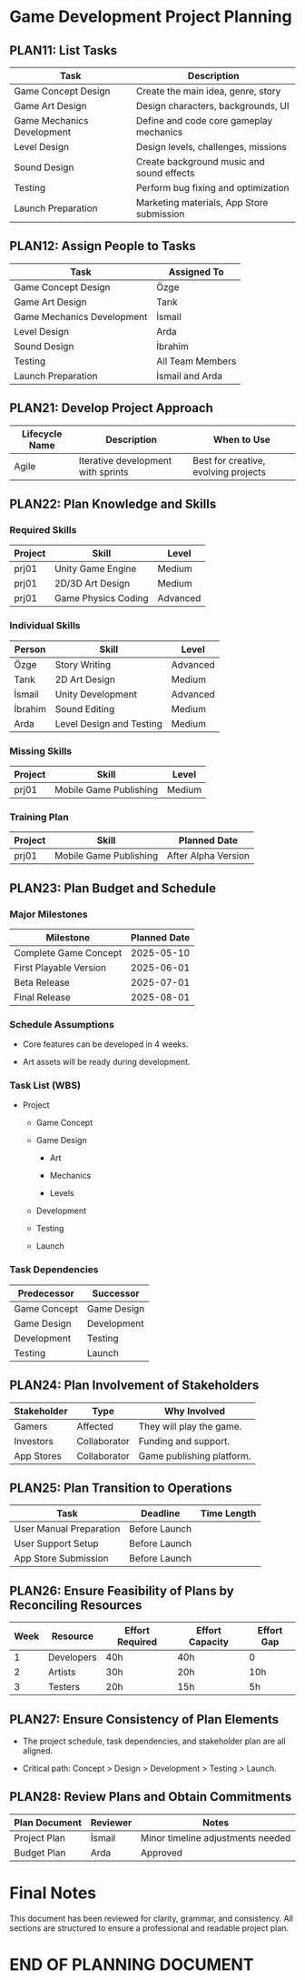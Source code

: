 # Game Development Project Planning
## PLAN11: List Tasks

| Task                       | Description                               |
| -------------------------- | ----------------------------------------- |
| Game Concept Design        | Create the main idea, genre, story        |
| Game Art Design            | Design characters, backgrounds, UI        |
| Game Mechanics Development | Define and code core gameplay mechanics   |
| Level Design               | Design levels, challenges, missions       |
| Sound Design               | Create background music and sound effects |
| Testing                    | Perform bug fixing and optimization       |
| Launch Preparation         | Marketing materials, App Store submission |

## PLAN12: Assign People to Tasks

| Task                       | Assigned To      |
| -------------------------- | ---------------- |
| Game Concept Design        | Özge             |
| Game Art Design            | Tarık            |
| Game Mechanics Development | İsmail           |
| Level Design               | Arda             |
| Sound Design               | İbrahim          |
| Testing                    | All Team Members |
| Launch Preparation         | İsmail and Arda  |

## PLAN21: Develop Project Approach

| Lifecycle Name | Description                        | When to Use                          |
| -------------- | ---------------------------------- | ------------------------------------ |
| Agile          | Iterative development with sprints | Best for creative, evolving projects |

## PLAN22: Plan Knowledge and Skills

### Required Skills

| Project | Skill               | Level    |
| ------- | ------------------- | -------- |
| prj01   | Unity Game Engine   | Medium   |
| prj01   | 2D/3D Art Design    | Medium   |
| prj01   | Game Physics Coding | Advanced |

### Individual Skills

| Person  | Skill                    | Level    |
| ------- | ------------------------ | -------- |
| Özge    | Story Writing            | Advanced |
| Tarık   | 2D Art Design            | Medium   |
| İsmail  | Unity Development        | Advanced |
| İbrahim | Sound Editing            | Medium   |
| Arda    | Level Design and Testing | Medium   |

### Missing Skills

| Project | Skill                  | Level  |
| ------- | ---------------------- | ------ |
| prj01   | Mobile Game Publishing | Medium |

### Training Plan

| Project | Skill                  | Planned Date        |
| ------- | ---------------------- | ------------------- |
| prj01   | Mobile Game Publishing | After Alpha Version |

## PLAN23: Plan Budget and Schedule

### Major Milestones

| Milestone              | Planned Date |
| ---------------------- | ------------ |
| Complete Game Concept  | 2025-05-10   |
| First Playable Version | 2025-06-01   |
| Beta Release           | 2025-07-01   |
| Final Release          | 2025-08-01   |

### Schedule Assumptions

- Core features can be developed in 4 weeks.
    
- Art assets will be ready during development.
    

### Task List (WBS)

- Project
    
    - Game Concept
        
    - Game Design
        
        - Art
            
        - Mechanics
            
        - Levels
            
    - Development
        
    - Testing
        
    - Launch
        

### Task Dependencies

| Predecessor  | Successor   |
| ------------ | ----------- |
| Game Concept | Game Design |
| Game Design  | Development |
| Development  | Testing     |
| Testing      | Launch      |

## PLAN24: Plan Involvement of Stakeholders

| Stakeholder | Type         | Why Involved              |
| ----------- | ------------ | ------------------------- |
| Gamers      | Affected     | They will play the game.  |
| Investors   | Collaborator | Funding and support.      |
| App Stores  | Collaborator | Game publishing platform. |

## PLAN25: Plan Transition to Operations

| Task                    | Deadline      | Time Length |
| ----------------------- | ------------- | ----------- |
| User Manual Preparation | Before Launch |             |
| User Support Setup      | Before Launch |             |
| App Store Submission    | Before Launch |             |

## PLAN26: Ensure Feasibility of Plans by Reconciling Resources

| Week | Resource   | Effort Required | Effort Capacity | Effort Gap |
| ---- | ---------- | --------------- | --------------- | ---------- |
| 1    | Developers | 40h             | 40h             | 0          |
| 2    | Artists    | 30h             | 20h             | 10h        |
| 3    | Testers    | 20h             | 15h             | 5h         |

## PLAN27: Ensure Consistency of Plan Elements

- The project schedule, task dependencies, and stakeholder plan are all aligned.
    
- Critical path: Concept > Design > Development > Testing > Launch.
    

## PLAN28: Review Plans and Obtain Commitments

| Plan Document | Reviewer | Notes                             |
| ------------- | -------- | --------------------------------- |
| Project Plan  | İsmail   | Minor timeline adjustments needed |
| Budget Plan   | Arda     | Approved                          |

# Final Notes

This document has been reviewed for clarity, grammar, and consistency. All sections are structured to ensure a professional and readable project plan.

# END OF PLANNING DOCUMENT